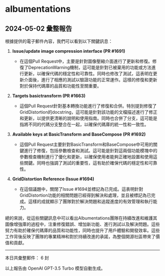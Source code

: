 # albumentations

## 2024-05-02 彙整報告

根據提供的電子郵件內容，我們可以看到以下關鍵訊息：



1. **Issue/update image compression interface (PR #1691)**

   - 在這個Pull Request中，主要是針對圖像壓縮介面進行了更新和修復。修復了DeprecationWarning機制，這可能是針對已被棄用的功能或方法進行更新，以確保代碼的穩定性和可靠性。同時也修改了測試，這表明在更新介面後，進行了相應的測試以驗證功能的正常運作。這樣的修復和更新對於保持代碼庫的品質和功能性至關重要。



2. **Targets basictransform (PR #1663)**

   - 這個Pull Request針對基本轉換功能進行了修復和合併。特別提到修復了GridDistortion的docstring，這可能是針對該功能的文檔描述進行了修正和更新，以提供更清晰的說明和使用指南。同時也合併了分支，這可能是指將不同的代碼分支整合在一起，以確保代碼庫的統一性和一致性。



3. **Available keys at BasicTransform and BaseCompose (PR #1692)**

   - 這個Pull Request主要針對BasicTransform和BaseCompose中可用的關鍵進行了修復，包括參數檢查和測試。這可能是針對這兩個功能模塊中的參數檢查機制進行了優化和更新，以確保使用者能夠正確地設置和使用這些關鍵。同時也強調了測試的重要性，這有助於確保代碼的穩定性和可靠性。



4. **GridDistortion Reference (Issue #1694)**

   - 在這個議題中，關閉了Issue #1694並標記為已完成。這表明針對GridDistortion功能的相關問題已經得到解決和處理，並且被標記為已完成。這樣的成就顯示了團隊對於解決問題和追蹤進度的有效管理和執行能力。



總的來說，從這些關鍵訊息中可以看出Albumentations團隊在持續改進和維護其圖像增強庫的過程中，注重修復錯誤、增加新功能、進行測試以及解決問題。這些努力有助於確保代碼庫的品質和功能性，同時也提升了用戶體驗和開發效率。這些工作背後反映了團隊的專業精神和對於持續改進的承諾，為整個開源社區帶來了價值和貢獻。



---



本日共彙整郵件： 6 封



以上報告由 OpenAI GPT-3.5 Turbo 模型自動生成。